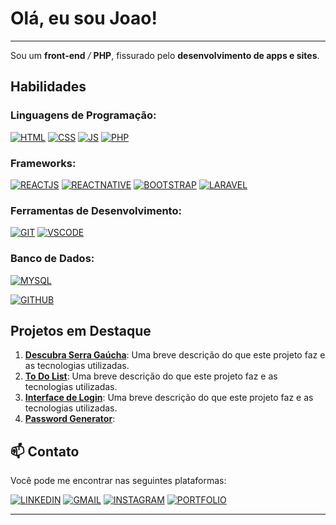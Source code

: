 # Olá, eu sou Joao!

---

Sou um **front-end** */* **PHP**, fissurado pelo **desenvolvimento de apps e sites**.

## Habilidades

### Linguagens de Programação:

[![HTML](https://img.shields.io/badge/HTML5-E34F26?style=for-the-badge&logo=html5&logoColor=white)]()
[![CSS](https://img.shields.io/badge/CSS3-1572B6?style=for-the-badge&logo=css3&logoColor=white)]()
[![JS](https://img.shields.io/badge/JavaScript-F7DF1E?style=for-the-badge&logo=javascript&logoColor=black)]()
[![PHP](https://img.shields.io/badge/PHP-777BB4?style=for-the-badge&logo=php&logoColor=white)]()
  
### Frameworks:

[![REACTJS](https://img.shields.io/badge/React-61DAFB?style=for-the-badge&logo=react&logoColor=3c4048)]()
[![REACTNATIVE](https://img.shields.io/badge/React_Native-3c4048?style=for-the-badge&logo=react&logoColor=61DAFB)]()
[![BOOTSTRAP](	https://img.shields.io/badge/Bootstrap-712cf9?style=for-the-badge&logo=bootstrap&logoColor=white)]()
[![LARAVEL](	https://img.shields.io/badge/Laravel-FF2D20?style=for-the-badge&logo=laravel&logoColor=white)]()

 
### Ferramentas de Desenvolvimento:

[![GIT](https://img.shields.io/badge/GIT-E44C30?style=for-the-badge&logo=git&logoColor=white)]()
[![VSCODE](https://img.shields.io/badge/Visual_Studio_Code-0078D4?style=for-the-badge&logo=visual%20studio%20code&logoColor=white)]()

 
### Banco de Dados:

[![MYSQL](	https://img.shields.io/badge/MySQL-005C84?style=for-the-badge&logo=mysql&logoColor=white)]()

 

[![GITHUB](https://github-readme-stats.vercel.app/api/top-langs/?username=Ja1s&theme=blue-green)]()


## Projetos em Destaque

1. **[Descubra Serra Gaúcha](https://github.com/Ja1s/Descubra-Serra-Gaucha)**: Uma breve descrição do que este projeto faz e as tecnologias utilizadas.
2. **[To Do List](https://github.com/Ja1s/ToDoList)**: Uma breve descrição do que este projeto faz e as tecnologias utilizadas.
3. **[Interface de Login](https://github.com/Ja1s/Login)**: Uma breve descrição do que este projeto faz e as tecnologias utilizadas.
4. **[Password Generator](https://github.com/Ja1s/Password-Generator-Mobile)**:

## 📫 Contato
Você pode me encontrar nas seguintes plataformas:

[![LINKEDIN](https://img.shields.io/badge/LinkedIn-0077B5?style=for-the-badge&logo=linkedin&logoColor=white)](https://linkedin.com/in/Ja1s7)
[![GMAIL](https://img.shields.io/badge/Gmail-D14836?style=for-the-badge&logo=gmail&logoColor=white)](mailto:ssprlt12@gmail.com)
[![INSTAGRAM](https://img.shields.io/badge/Instagram-E4405F?style=for-the-badge&logo=instagram&logoColor=white)](https://instagram.com/Ja1s7/)
[![PORTFOLIO](https://img.shields.io/badge/Portfolio-ffc107?style=for-the-badge&color=ffc107)](https://portfolio.descubraserragaucha.com)

---

